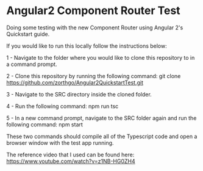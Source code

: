 # Angular2 Component Router Test
Doing some testing with the new Component Router using Angular 2's Quickstart guide.

If you would like to run this locally follow the instructions below:

1 - Navigate to the folder where you would like to clone this repository to in a command prompt.

2 - Clone this repository by running the following command: git clone https://github.com/zorthgo/Angular2QuickstartTest.git

3 - Navigate to the SRC directory inside the cloned folder.

4 - Run the following command: npm run tsc

5 - In a new command prompt, navigate to the SRC folder again and run the following command: npm start

These two commands should compile all of the Typescript code and open a browser window with the test app running.

The reference video that I used can be found here: https://www.youtube.com/watch?v=z1NB-HG0ZH4

